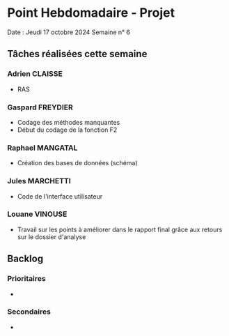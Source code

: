# Point Hebdomadaire - Projet 

Date : Jeudi 17 octobre 2024
Semaine n° 6

## Tâches réalisées cette semaine

### Adrien CLAISSE
- RAS

### Gaspard FREYDIER 
- Codage des méthodes manquantes
- Début du codage de la fonction F2

### Raphael MANGATAL
- Création des bases de données (schéma)

### Jules MARCHETTI
- Code de l'interface utilisateur

### Louane VINOUSE
- Travail sur les points à améliorer dans le rapport final grâce 
aux retours sur le dossier d'analyse

## Backlog

### Prioritaires
- 

### Secondaires
- 
